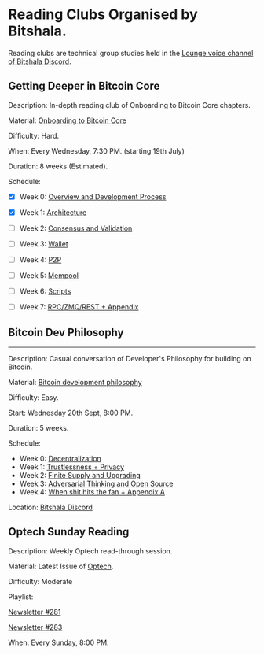 # Reading Clubs Organised by Bitshala.

Reading clubs are technical group studies held in the [Lounge voice channel of Bitshala Discord](https://discord.gg/atjEPVTdsQ).

## Getting Deeper in Bitcoin Core
Description: In-depth reading club of Onboarding to Bitcoin Core chapters.

Material: [Onboarding to Bitcoin Core](https://bitcoincore.wtf/)

Difficulty: Hard.

When: Every Wednesday, 7:30 PM. (starting 19th July)

Duration: 8 weeks (Estimated).

Schedule:
 - [x] Week 0: [Overview and Development Process](https://bitcoincore.wtf/#_overview_development_process)
 - [x] Week 1: [Architecture](https://bitcoincore.wtf/#_architecture)
 - [ ] Week 2: [Consensus and Validation](https://bitcoincore.wtf/#_consensus_validation)
 - [ ] Week 3: [Wallet](https://bitcoincore.wtf/#_wallet)
 - [ ] Week 4: [P2P](https://bitcoincore.wtf/#_p2p)
 - [ ] Week 5: [Mempool](https://bitcoincore.wtf/#_mempool)
 - [ ] Week 6: [Scripts](https://bitcoincore.wtf/#_script)
 - [ ] Week 7: [RPC/ZMQ/REST + Appendix](https://bitcoincore.wtf/#_rpc_rest_zmq)


## Bitcoin Dev Philosophy
----
Description: Casual conversation of Developer's Philosophy for building on Bitcoin.

Material: [Bitcoin development philosophy](https://bitcoindevphilosophy.com/)

Difficulty: Easy.

Start: Wednesday 20th Sept, 8:00 PM.

Duration: 5 weeks.

Schedule:
 - Week 0: [Decentralization](https://bitcoindevphilosophy.com/#decentralization)
 - Week 1: [Trustlessness + Privacy](https://bitcoindevphilosophy.com/#trustlessness)
 - Week 2: [Finite Supply and Upgrading](https://bitcoindevphilosophy.com/#finitesupply)
 - Week 3: [Adversarial Thinking and Open Source](https://bitcoindevphilosophy.com/#opensource)
 - Week 4: [When shit hits the fan + Appendix A](https://bitcoindevphilosophy.com/#whenshithitsthefan)

Location: [Bitshala Discord](https://discord.gg/atjEPVTdsQ)

## Optech Sunday Reading
Description: Weekly Optech read-through session.

Material: Latest Issue of [Optech](https://bitcoinops.org/).

Difficulty: Moderate

Playlist:

[Newsletter #281](https://www.youtube.com/watch?v=3ykA_diiD2Y)

[Newsletter #283](https://www.youtube.com/watch?v=RqpkTxbmTEM)

When: Every Sunday, 8:00 PM.
